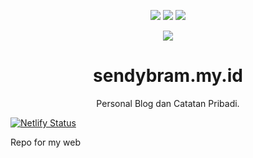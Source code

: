 <p align="center">
  <img src="http://forthebadge.com/images/badges/built-with-love.svg">
  <img src="https://forthebadge.com/images/badges/powered-by-coffee.svg">  
  <img src="https://forthebadge.com/images/badges/contains-cat-gifs.svg">
</p>

<p align="center">
  <img src="https://img.shields.io/github/license/sendybram/cie_blog">
</p>

<h1 align="center">
  sendybram.my.id
</h1>

<p align="center">
  Personal Blog dan Catatan Pribadi.
</p>

[![Netlify Status](https://api.netlify.com/api/v1/badges/65179bc7-b4c1-4907-a656-e6556b683f9b/deploy-status)](https://app.netlify.com/sites/glittery-hotteok-070638/deploys)

Repo for my web
